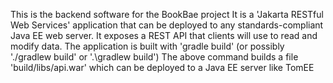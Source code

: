 This is the backend software for the BookBae project
It is a 'Jakarta RESTful Web Services' application that can be deployed to any standards-compliant Java EE web server. 
It exposes a REST API that clients will use to read and modify data.
The application is built with 'gradle build' (or possibly './gradlew build' or '.\gradlew build')
The above command builds a file 'build/libs/api.war' which can be deployed to a Java EE server like TomEE